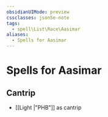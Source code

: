 ```yaml
---
obsidianUIMode: preview
cssclasses: json5e-note
tags:
  - spell\List\Race\Aasimar
aliases:
  - Spells for Aasimar
---
```

# Spells for Aasimar

## Cantrip

- [[Light \|"PHB"]] as cantrip
